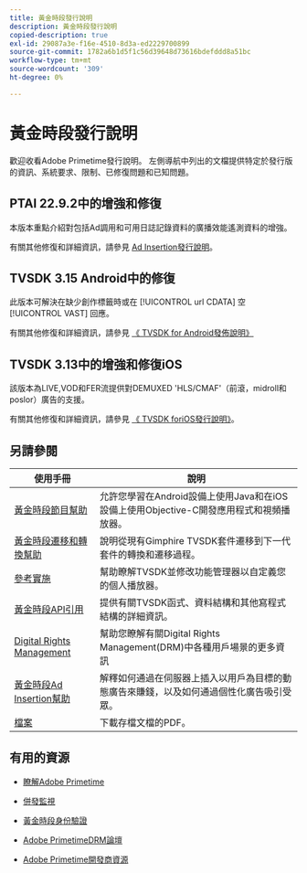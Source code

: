 ```yaml
---
title: 黃金時段發行說明
description: 黃金時段發行說明
copied-description: true
exl-id: 29087a3e-f16e-4510-8d3a-ed2229700899
source-git-commit: 1782a6b1d5f1c56d39648d73616bdefddd8a51bc
workflow-type: tm+mt
source-wordcount: '309'
ht-degree: 0%

---
```


# 黃金時段發行說明

歡迎收看Adobe Primetime發行說明。 左側導航中列出的文檔提供特定於發行版的資訊、系統要求、限制、已修復問題和已知問題。

## PTAI 22.9.2中的增強和修復

本版本重點介紹對包括Ad調用和可用日誌記錄資料的廣播效能遙測資料的增強。

有關其他修復和詳細資訊，請參見 [Ad Insertion發行說明](/help/release-notes/ptai-22x-release-notes.md)。

## TVSDK 3.15 Android中的修復

此版本可解決在缺少創作標籤時或在 [!UICONTROL url CDATA] 空 [!UICONTROL VAST] 回應。

有關其他修復和詳細資訊，請參見 [《 TVSDK for Android發佈說明》](/help/release-notes/tvsdk-3x-android.md)

## TVSDK 3.13中的增強和修復iOS

該版本為LIVE,VOD和FER流提供對DEMUXED &#39;HLS/CMAF&#39;（前滾，midroll和poslor）廣告的支援。

有關其他修復和詳細資訊，請參見 [《 TVSDK foriOS發行說明》](../release-notes/tvsdk-3x-ios.md)。

## 另請參閱

| 使用手冊 | 說明 |
|--- |--- |
| [黃金時段節目幫助](/help/programming/home.md) | 允許您學習在Android設備上使用Java和在iOS設備上使用Objective-C開發應用程式和視頻播放器。 |
| [黃金時段遷移和轉換幫助](/help/migration-guides/home.md) | 說明從現有Gimphire TVSDK套件遷移到下一代套件的轉換和遷移過程。 |
| [參考實施](/help/android-reference-implementation/home.md) | 幫助瞭解TVSDK並修改功能管理器以自定義您的個人播放器。 |
| [黃金時段API引用](/help/reference/api-references.md) | 提供有關TVSDK函式、資料結構和其他寫程式結構的詳細資訊。 |
| [Digital Rights Management](/help/digital-rights-management/home.md) | 幫助您瞭解有關Digital Rights Management(DRM)中各種用戶場景的更多資訊 |
| [黃金時段Ad Insertion幫助](/help/primetime-ad-insertion/home.md) | 解釋如何通過在伺服器上插入以用戶為目標的動態廣告來賺錢，以及如何通過個性化廣告吸引受眾。 |
| [檔案](https://helpx.adobe.com/primetime/archives.html) | 下載存檔文檔的PDF。 |

## 有用的資源

* [瞭解Adobe Primetime](https://www.adobe.com/in/marketing/primetime.html)

* [併發監視](https://tve.helpdocsonline.com/concurrency-monitoring-introduction)

* [黃金時段身份驗證](https://tve.helpdocsonline.com/home)

* [Adobe PrimetimeDRM論壇](https://forums.adobe.com/community/adobe_access)

* [Adobe Primetime開發商資源](https://www.adobe.com/devnet/primetime.html)
